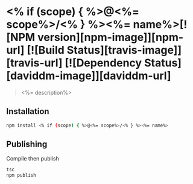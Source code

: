 # <% if (scope) { %>@<%= scope%>/<% } %><%= name%>[![NPM version][npm-image]][npm-url] [![Build Status][travis-image]][travis-url] [![Dependency Status][daviddm-image]][daviddm-url]
> <%= description%>

## Installation

```bash
npm install <% if (scope) { %>@<%= scope%>/<% } %><%= name%>
```

## Publishing
Compile then publish
```bash
tsc
npm publish
```

